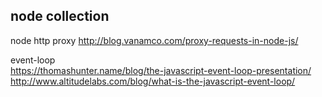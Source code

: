 ## node collection

node http proxy http://blog.vanamco.com/proxy-requests-in-node-js/

event-loop  <br/>https://thomashunter.name/blog/the-javascript-event-loop-presentation/<br/>http://www.altitudelabs.com/blog/what-is-the-javascript-event-loop/
